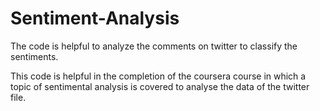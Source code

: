 # Sentiment-Analysis
The code is helpful to analyze the comments on twitter to classify the sentiments.


This code is helpful in the completion of the coursera course in which
a topic of sentimental analysis is covered to analyse the data of the
twitter file.
